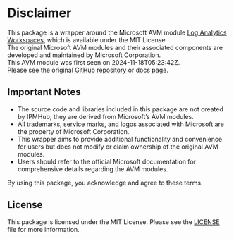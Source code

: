# Disclaimer

This package is a wrapper around the Microsoft AVM module [Log Analytics Workspaces](https://github.com/Azure/bicep-registry-modules/tree/main/avm/res/operational-insights/workspace), which is available under the MIT License. \
The original Microsoft AVM modules and their associated components are developed and maintained by Microsoft Corporation.\
This AVM module was first seen on 2024-11-18T05:23:42Z.\
Please see the original [GitHub repository](https://github.com/Azure/bicep-registry-modules) or [docs page](https://azure.github.io/Azure-Verified-Modules/indexes/bicep/bicep-resource-modules/).

## Important Notes

- The source code and libraries included in this package are not created by IPMHub; they are derived from Microsoft’s AVM modules.
- All trademarks, service marks, and logos associated with Microsoft are the property of Microsoft Corporation.
- This wrapper aims to provide additional functionality and convenience for users but does not modify or claim ownership of the original AVM modules.
- Users should refer to the official Microsoft documentation for comprehensive details regarding the AVM modules.

By using this package, you acknowledge and agree to these terms.

## License

This package is licensed under the MIT License. Please see the [LICENSE](LICENSE.txt) file for more information.
